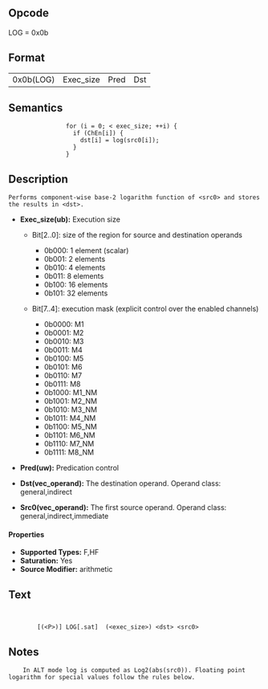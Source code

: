 <!---======================= begin_copyright_notice ============================

Copyright (C) 2020-2021 Intel Corporation

SPDX-License-Identifier: MIT

============================= end_copyright_notice ==========================-->

 

## Opcode

  LOG = 0x0b

## Format

| | | | |
| --- | --- | --- | --- |
| 0x0b(LOG) | Exec_size | Pred | Dst | Src0 |


## Semantics




                    for (i = 0; < exec_size; ++i) {
                      if (ChEn[i]) {
                        dst[i] = log(src0[i]);
                      }
                    }

## Description



    Performs component-wise base-2 logarithm function of <src0> and stores the results in <dst>.

- **Exec_size(ub):** Execution size
 
  - Bit[2..0]: size of the region for source and destination operands
 
    - 0b000:  1 element (scalar) 
    - 0b001:  2 elements 
    - 0b010:  4 elements 
    - 0b011:  8 elements 
    - 0b100:  16 elements 
    - 0b101:  32 elements 
  - Bit[7..4]: execution mask (explicit control over the enabled channels)
 
    - 0b0000:  M1 
    - 0b0001:  M2 
    - 0b0010:  M3 
    - 0b0011:  M4 
    - 0b0100:  M5 
    - 0b0101:  M6 
    - 0b0110:  M7 
    - 0b0111:  M8 
    - 0b1000:  M1_NM 
    - 0b1001:  M2_NM 
    - 0b1010:  M3_NM 
    - 0b1011:  M4_NM 
    - 0b1100:  M5_NM 
    - 0b1101:  M6_NM 
    - 0b1110:  M7_NM 
    - 0b1111:  M8_NM
- **Pred(uw):** Predication control

- **Dst(vec_operand):** The destination operand. Operand class: general,indirect

- **Src0(vec_operand):** The first source operand. Operand class: general,indirect,immediate

#### Properties
- **Supported Types:** F,HF 
- **Saturation:** Yes 
- **Source Modifier:** arithmetic 


## Text
```
    

		[(<P>)] LOG[.sat]  (<exec_size>) <dst> <src0>
```



## Notes



		In ALT mode log is computed as Log2(abs(src0)). Floating point logarithm for special values follow the rules below.
